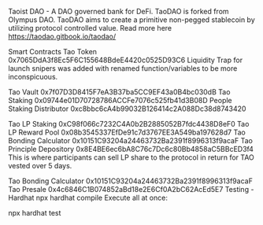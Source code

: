 Taoist DAO - A DAO governed bank for DeFi.
TaoDAO is forked from Olympus DAO. TaoDAO aims to create a primitive non-pegged stablecoin by utilizing protocol controlled value. Read more here https://taodao.gitbook.io/taodao/

Smart Contracts
Tao Token
0x7065DdA3f8Ec5F6C155648BdeE4420c0525D93C6 
Liquidity Trap for launch snipers was added with renamed function/variables to be more inconspicuous.

Tao Vault
0x7f07D3D8415F7eA3B37ba5CC9EF43a0B4bc030dB 
Tao Staking
0x09744e01D70728786ACCFe7076c525fb41d3B08D 
People Staking Distributor
0xc8bbc6cA4b99032B126414c2A088Dc38d8743420
 
Tao LP Staking
0xC98f066c7232C4A0b2B2885052B7fdc4438D8eF0 
Tao LP Reward Pool
0x08b3545337EfDe91c7d3767EE3A549ba197628d7 
Tao Bonding Calculator
0x10151C93204a24463732Ba2391f8996313f9acaF 
Tao Principle Depository
0x8E4BE6ec6bA8C76c7Dc6c80Bb4858aC5BBcED3f4 
This is where participants can sell LP share to the protocol in return for TAO vested over 5 days.

Tao Bonding Calculator
0x10151C93204a24463732Ba2391f8996313f9acaF 
Tao Presale
0x4c6846C1B074852aBd18e2E6Cf0A2bC62AcEd5E7
Testing - Hardhat
npx hardhat compile
Execute all at once:

npx hardhat test
